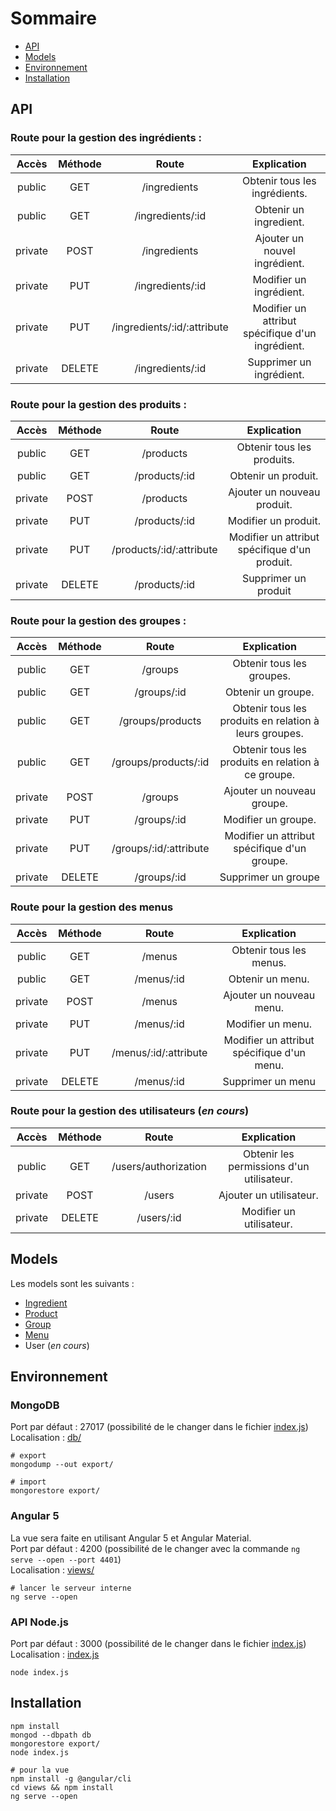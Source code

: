 # Sommaire

- [API](#api)  
- [Models](#models)  
- [Environnement](#environnement)  
- [Installation](#installation)

## API

### Route pour la gestion des ingrédients :

|  Accès  | Méthode |            Route            |                         Explication                         |
|:-------:|:-------:|:---------------------------:|:-----------------------------------------------------------:|
| public  | GET     | /ingredients                | Obtenir tous les ingrédients.                               |
| public  | GET     | /ingredients/:id            | Obtenir un ingredient.                                      |
| private | POST    | /ingredients                | Ajouter un nouvel ingrédient.                               |
| private | PUT     | /ingredients/:id            | Modifier un ingrédient.                                     |
| private | PUT     | /ingredients/:id/:attribute | Modifier un attribut spécifique d'un ingrédient.            |
| private | DELETE  | /ingredients/:id            | Supprimer un ingrédient.                                    |

### Route pour la gestion des produits :

|  Accès  | Méthode |           Route          |                        Explication                        |
|:-------:|:-------:|:------------------------:|:---------------------------------------------------------:|
| public  | GET     | /products                | Obtenir tous les produits.                                |
| public  | GET     | /products/:id            | Obtenir un produit.                                       |
| private | POST    | /products                | Ajouter un nouveau produit.                               |
| private | PUT     | /products/:id            | Modifier un produit.                                      |
| private | PUT     | /products/:id/:attribute | Modifier un attribut spécifique d'un produit.             |
| private | DELETE  | /products/:id            | Supprimer un produit                                      |

### Route pour la gestion des groupes :

|  Accès  | Méthode |          Route         |                        Explication                       |
|:-------:|:-------:|:----------------------:|:--------------------------------------------------------:|
| public  | GET     | /groups                | Obtenir tous les groupes.                                |
| public  | GET     | /groups/:id            | Obtenir un groupe.                                       |
| public  | GET     | /groups/products       | Obtenir tous les produits en relation à leurs groupes.   |
| public  | GET     | /groups/products/:id   | Obtenir tous les produits en relation à ce groupe.       |
| private | POST    | /groups                | Ajouter un nouveau groupe.                               |
| private | PUT     | /groups/:id            | Modifier un groupe.                                      |
| private | PUT     | /groups/:id/:attribute | Modifier un attribut spécifique d'un groupe.             |
| private | DELETE  | /groups/:id            | Supprimer un groupe                                      |

### Route pour la gestion des menus

|  Accès  | Méthode |         Route         |                 Explication                |
|:-------:|:-------:|:---------------------:|:------------------------------------------:|
| public  | GET     | /menus                | Obtenir tous les menus.                    |
| public  | GET     | /menus/:id            | Obtenir un menu.                           |
| private | POST    | /menus                | Ajouter un nouveau menu.                   |
| private | PUT     | /menus/:id            | Modifier un menu.                          |
| private | PUT     | /menus/:id/:attribute | Modifier un attribut spécifique d'un menu. |
| private | DELETE  | /menus/:id            | Supprimer un menu                          |

### Route pour la gestion des utilisateurs (_en cours_)

|  Accès  | Méthode |         Route        |                Explication               |
|:-------:|:-------:|:--------------------:|:----------------------------------------:|
| public  | GET     | /users/authorization | Obtenir les permissions d'un utilisateur. |
| private | POST    | /users               | Ajouter un utilisateur.                  |
| private | DELETE  | /users/:id           | Modifier un utilisateur.                 |

## Models

Les models sont les suivants :  
 - [Ingredient](models/Ingredient.js)  
 - [Product](models/Product.js)  
 - [Group](models/Group.js)  
 - [Menu](models/Menu.js)  
 - User (_en cours_)

## Environnement

### MongoDB

Port par défaut : 27017 (possibilité de le changer dans le fichier [index.js](index.js))  
Localisation : [db/](db/)

```shell
# export
mongodump --out export/
  
# import
mongorestore export/
```

### Angular 5

La vue sera faite en utilisant Angular 5 et Angular Material.  
Port par défaut : 4200 (possibilité de le changer avec la commande ``ng serve --open --port 4401``)  
Localisation : [views/](views/)

```shell
# lancer le serveur interne
ng serve --open
```

### API Node.js

Port par défaut : 3000 (possibilité de le changer dans le fichier [index.js](index.js))  
Localisation : [index.js](index.js)

```shell
node index.js
```

## Installation

```shell
npm install
mongod --dbpath db
mongorestore export/
node index.js
  
# pour la vue
npm install -g @angular/cli
cd views && npm install
ng serve --open
```
